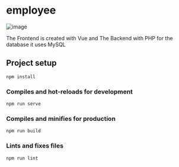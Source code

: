 # employee
![image](https://user-images.githubusercontent.com/64220153/230735868-cf52fab3-f4db-47ba-a20e-15087c4ba4b1.png)

The Frontend is created with Vue and The Backend with PHP for the database it uses MySQL 

## Project setup
```
npm install
```

### Compiles and hot-reloads for development
```
npm run serve
```

### Compiles and minifies for production
```
npm run build
```

### Lints and fixes files
```
npm run lint
```

